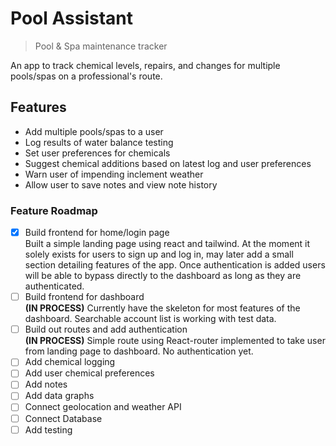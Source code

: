 # Pool Assistant

> Pool & Spa maintenance tracker

An app to track chemical levels, repairs, and changes for multiple pools/spas on a professional's route.

## Features

- Add multiple pools/spas to a user
- Log results of water balance testing
- Set user preferences for chemicals
- Suggest chemical additions based on latest log and user preferences
- Warn user of impending inclement weather
- Allow user to save notes and view note history

### Feature Roadmap

- [x] Build frontend for home/login page
      <br>Built a simple landing page using react and tailwind. At the moment it solely exists for users to sign up and log in, may later add a small section detailing features of the app. Once authentication is added users will be able to bypass directly to the dashboard as long as they are authenticated.
- [ ] Build frontend for dashboard
      <br> **(IN PROCESS)** Currently have the skeleton for most features of the dashboard. Searchable account list is working with test data.
- [ ] Build out routes and add authentication
      <br>**(IN PROCESS)** Simple route using React-router implemented to take user from landing page to dashboard. No authentication yet.
- [ ] Add chemical logging
- [ ] Add user chemical preferences
- [ ] Add notes
- [ ] Add data graphs
- [ ] Connect geolocation and weather API
- [ ] Connect Database
- [ ] Add testing
